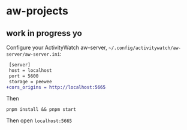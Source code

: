 # aw-projects

## work in progress yo

Configure your ActivityWatch aw-server, `~/.config/activitywatch/aw-server/aw-server.ini`:

```diff
 [server]
 host = localhost
 port = 5600
 storage = peewee
+cors_origins = http://localhost:5665
```

Then

`pnpm install && pnpm start`

Then open `localhost:5665`
